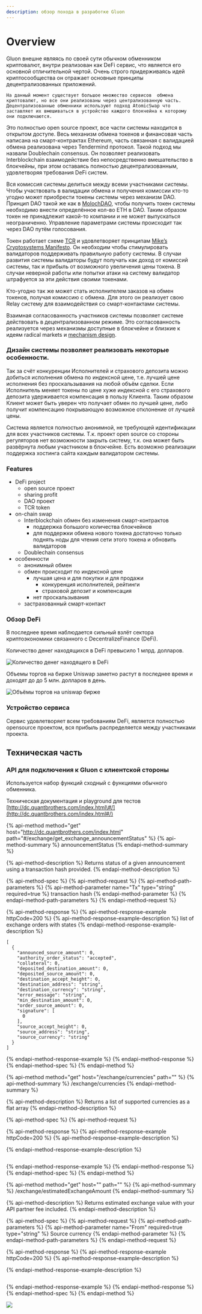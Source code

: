 ```yaml
---
description: обзор похода в разработке Gluon
---
```


# Overview

Gluon внешне являясь по своей сути обычном обменником криптовалют, внутри реализован как DeFi сервис, что является его основной отличительной чертой. Очень строго придерживаясь идей криптосообщества он отражает основные принципы децентрализованных приложений.

`На данный момент существует большое множество сервисов  обмена криптовалют, но все они реализованы через централизованную часть. Децентрализованные обменники используют подход AtomicSwap что заставляет их вмешиваться в устройство каждого блокчейна к которому они подключаются.`

Это полностью open source проект, все части системы находится в открытом доступе. Весь механизм обмена токенов и финансовая часть написана на смарт-контрактах Ethereum, часть связанная с валидацией обмена реализована через Tendermind протокол. Такой подход мы назвали Doublechain consensus. Он позволяет реализовать Interblockchain взаимодействие без непосредственно вмешательство в блокчейны, при этом оставаясь полностью децентрализованным, удовлетворяя требования DeFi систем.

Вся комиссия системы делиться между всеми участниками системы. Чтобы участвовать в валидации обмена и получения комиссии кто-то угодно может приобрести токены системы через механизм DAO. Принцип DAO такой же как в [MolochDAO](https://molochdao.com/), чтобы получить токен системы необходимо внести определённое кол-во ETH в DAO. Таким образом токен не принадлежит какой-то компании и не может выпускаться неограниченно. Управление параметрами системы происходит так через DAO путём голосования.

Токен работает схеме [TCR](https://hackernoon.com/token-curated-registry-tcr-design-patterns-4de6d18efa15) и удовлетворяет принципам [Mike’s Cryptosystems Manifesto](https://docs.google.com/document/d/1TcceAsBlAoFLWSQWYyhjmTsZCp0XqRhNdGMb6JbASxc/edit?usp=sharing). Он необходим чтобы стимулировать валидаторов поддерживать правильную работу системы. В случаи развития системы валидаторы будут получать как доход от комиссий системы, так и прибыль от возможного увеличения цены токена. В случаи неверной работы или попытки атаки на систему валидатор штрафуется за эти действия своими токенами.

Кто-угодно так же может стать исполнителем заказов на обмен токенов, получая комиссию с обмена. Для этого он реализует свою Relay систему для взаимодействия со смарт-контактами системы.

Взаимная согласованность участников системы позволяет системе действовать в децентрализованном режиме. Это согласованность реализуется через механизмы доступные в блокчейне и близкие к идеям radical markets и [mechanism design](https://en.wikipedia.org/wiki/Mechanism_design).

### Дизайн системы позволяет реализовать некоторые особенности. 

Так за счёт конкуренции Исполнителей и страхового депозита можно добиться исполнения обмена по индексной цене, т.е. лучшей цене исполнения без проскальзывания на любой объём сделки. Если Исполнитель меняет токены по цене хуже индексной с его страхового депозита удерживается компенсация в пользу Клиента. Таким образом Клиент может быть уверен что получает обмен по лучшей цене, либо получит компенсацию покрывающую возможное отклонение от лучшей цены.

Система является полностью анонимной, не требующей идентификации для всех участников системы. Т.к. проект open source со стороны регуляторов нет возможности закрыть систему, т.к. она может быть развёрнута любым участником в блокчейне. Есть возможно реализации поддержка хостинга сайта каждым валидатором системы.



### Features

* DeFi project
  * open source проект
  * sharing profit
  * DAO проект
  * TCR token
* on-chain swap
  * Interblockchain обмен без изменения смарт-контрактов
    * поддержка большого количества блокчейнов
    * для поддержки обмена нового токена достаточно только поднять ноды для чтения сети этого токена и обновить валидаторов
  * Doublechain consensus
* особенности
  * анонимный обмен
  * обмен происходит по индексной цене
    * лучшая цена и для покупки и для продажи
      * конкуренция исполнителей, рейтинги
      * страховой депозит и компенсация
    * нет проскальзывания
  * застрахованный смарт-контакт



### Обзор DeFi

В последнее время наблюдается сильный взлёт сектора криптоэкономики связанного с DecentralizeFinance \(DeFi\). 

Количество денег находящихся в DeFi превысило 1 млрд. долларов.

![&#x41A;&#x43E;&#x43B;&#x438;&#x447;&#x435;&#x441;&#x442;&#x432;&#x43E; &#x434;&#x435;&#x43D;&#x435;&#x433; &#x43D;&#x430;&#x445;&#x43E;&#x434;&#x44F;&#x449;&#x435;&#x433;&#x43E; &#x432; DeFi](.gitbook/assets/image%20%281%29.png)

Объемы торгов на бирже Uniswap заметно растут в последнее время и доходят до до 5 млн. долларов в день.

![&#x41E;&#x431;&#x44A;&#x451;&#x43C;&#x44B; &#x442;&#x43E;&#x440;&#x433;&#x43E;&#x432; &#x43D;&#x430; uniswap &#x431;&#x438;&#x440;&#x436;&#x435;](.gitbook/assets/image%20%286%29.png)



### Устройство сервиса

Сервис удовлетворяет всем требованиям DeFi, является полностью opensource проектом, вся прибыль распределяется между участниками проекта. 



## Техническая часть

### API для подключения к Gluon с клиентской стороны

Используется набор функций сходный с функциями обычного обменника.

Техническая документация и playground для тестов [http://dc.quantbrothers.com/index.html\#/](http://dc.quantbrothers.com/index.html#/)

{% api-method method="get" host="http://dc.quantbrothers.com/index.html" path="\#/exchange/get\_exchange\_announcementStatus" %}
{% api-method-summary %}
announcementStatus
{% endapi-method-summary %}

{% api-method-description %}
Returns status of a given announcement using a transaction hash provided.
{% endapi-method-description %}

{% api-method-spec %}
{% api-method-request %}
{% api-method-path-parameters %}
{% api-method-parameter name="Tx" type="string" required=true %}
transaction hash
{% endapi-method-parameter %}
{% endapi-method-path-parameters %}
{% endapi-method-request %}

{% api-method-response %}
{% api-method-response-example httpCode=200 %}
{% api-method-response-example-description %}
list of exchange orders with states
{% endapi-method-response-example-description %}

```
[
  {
    "announced_source_amount": 0,
    "authority_order_status": "accepted",
    "collateral": 0,
    "deposited_destination_amount": 0,
    "deposited_source_amount": 0,
    "destination_accept_height": 0,
    "destination_address": "string",
    "destination_currency": "string",
    "error_message": "string",
    "min_destination_amount": 0,
    "order_source_amount": 0,
    "signature": [
      0
    ],
    "source_accept_height": 0,
    "source_address": "string",
    "source_currency": "string"
  }
]
```
{% endapi-method-response-example %}
{% endapi-method-response %}
{% endapi-method-spec %}
{% endapi-method %}

{% api-method method="get" host="/exchange/currencies" path="" %}
{% api-method-summary %}
/exchange/currencies
{% endapi-method-summary %}

{% api-method-description %}
Returns a list of supported currencies as a flat array
{% endapi-method-description %}

{% api-method-spec %}
{% api-method-request %}

{% api-method-response %}
{% api-method-response-example httpCode=200 %}
{% api-method-response-example-description %}

{% endapi-method-response-example-description %}

```

```
{% endapi-method-response-example %}
{% endapi-method-response %}
{% endapi-method-spec %}
{% endapi-method %}

{% api-method method="get" host="" path="" %}
{% api-method-summary %}
/exchange/estimatedExchangeAmount
{% endapi-method-summary %}

{% api-method-description %}
Returns estimated exchange value with your API partner fee included.
{% endapi-method-description %}

{% api-method-spec %}
{% api-method-request %}
{% api-method-path-parameters %}
{% api-method-parameter name="From" required=true type="string" %}
Source currency
{% endapi-method-parameter %}
{% endapi-method-path-parameters %}
{% endapi-method-request %}

{% api-method-response %}
{% api-method-response-example httpCode=200 %}
{% api-method-response-example-description %}

{% endapi-method-response-example-description %}

```

```
{% endapi-method-response-example %}
{% endapi-method-response %}
{% endapi-method-spec %}
{% endapi-method %}

![](.gitbook/assets/image.png)

​

